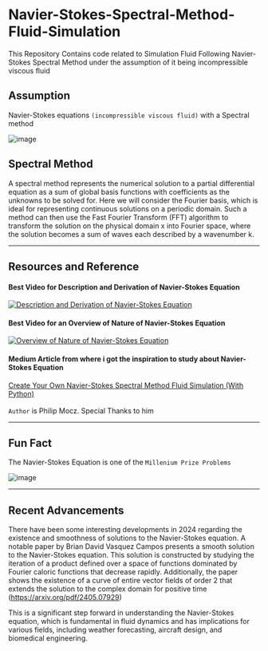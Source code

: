 # Navier-Stokes-Spectral-Method-Fluid-Simulation
This Repository Contains code related to Simulation Fluid Following Navier-Stokes Spectral Method under the assumption of it being incompressible viscous fluid

## Assumption 
Navier-Stokes equations `(incompressible viscous fluid)` with a Spectral method

![image](https://github.com/user-attachments/assets/f44b659a-eca4-4eed-b218-cd5f7b431469)

## Spectral Method 
A spectral method represents the numerical solution to a partial differential equation as a sum of global basis functions with coefficients as the unknowns to be solved for. Here we will consider the Fourier basis, which is ideal for representing continuous solutions on a periodic domain. Such a method can then use the Fast Fourier Transform (FFT) algorithm to transform the solution on the physical domain x into Fourier space, where the solution becomes a sum of waves each described by a wavenumber k. 

<hr>

## Resources and Reference 

#### Best Video for Description and Derivation of Navier-Stokes Equation 
[![Description and Derivation of Navier-Stokes Equation](https://img.youtube.com/vi/NjoMoH51UZc/0.jpg)](https://www.youtube.com/watch?v=NjoMoH51UZc)

#### Best Video for an Overview of Nature of Navier-Stokes Equation 
[![Overview of Nature of Navier-Stokes Equation](https://img.youtube.com/vi/XoefjJdFq6k/0.jpg)](https://www.youtube.com/watch?v=XoefjJdFq6k)

#### Medium Article from where i got the inspiration to study about Navier-Stokes Equation
[Create Your Own Navier-Stokes Spectral Method Fluid Simulation (With Python)](https://medium.com/gitconnected/create-your-own-navier-stokes-spectral-method-fluid-simulation-with-python-3f37405524f4)<br><br>
`Author` is Philip Mocz. Special Thanks to him 

<hr>

## Fun Fact 
The Navier-Stokes Equation is one of the `Millenium Prize Problems` 

![image](https://github.com/user-attachments/assets/c5b67ff8-06bc-4095-b7b0-e4626de11acf)

<hr>

## Recent Advancements
There have been some interesting developments in 2024 regarding the existence and smoothness of solutions to the Navier-Stokes equation. A notable paper by Brian David Vasquez Campos presents a smooth solution to the Navier-Stokes equation. This solution is constructed by studying the iteration of a product defined over a space of functions dominated by Fourier caloric functions that decrease rapidly. Additionally, the paper shows the existence of a curve of entire vector fields of order 2 that extends the solution to the complex domain for positive time (https://arxiv.org/pdf/2405.07929)

This is a significant step forward in understanding the Navier-Stokes equation, which is fundamental in fluid dynamics and has implications for various fields, including weather forecasting, aircraft design, and biomedical engineering.









